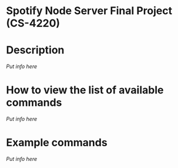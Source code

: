 # Spotify Node Server Final Project (CS-4220)

# Description
*Put info here*

# How to view the list of available commands
*Put info here*

# Example commands
*Put info here*